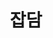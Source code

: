 ---
title: "잡담"
layout: archive
permalink: categories/blog/
author_profile: true
sidebar_main: true
---